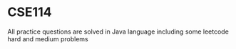 # CSE114
All practice questions are solved in Java language including some leetcode hard and medium problems
